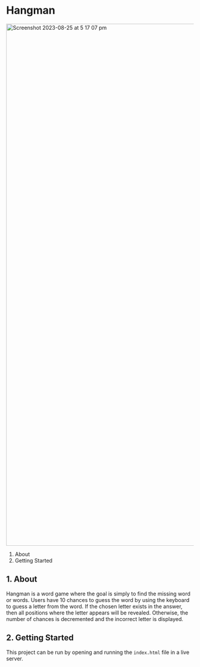 # Hangman
<img width="1400" alt="Screenshot 2023-08-25 at 5 17 07 pm" src="https://github.com/NematBhullar/Hangman/assets/91060343/14735e2e-06a9-46d1-82a9-0d11dffa4f34">


1. About
2. Getting Started

## 1. About 
Hangman is a word game where the goal is simply to find the missing word or words. Users have 10 
chances to guess the word by using the keyboard to guess a letter from the word. If the chosen letter exists in the answer, then all positions where the letter appears will be revealed. Otherwise, the number of chances is decremented and the incorrect letter is displayed.

## 2. Getting Started
This project can be run by opening and running the `index.html` file in a live server.
